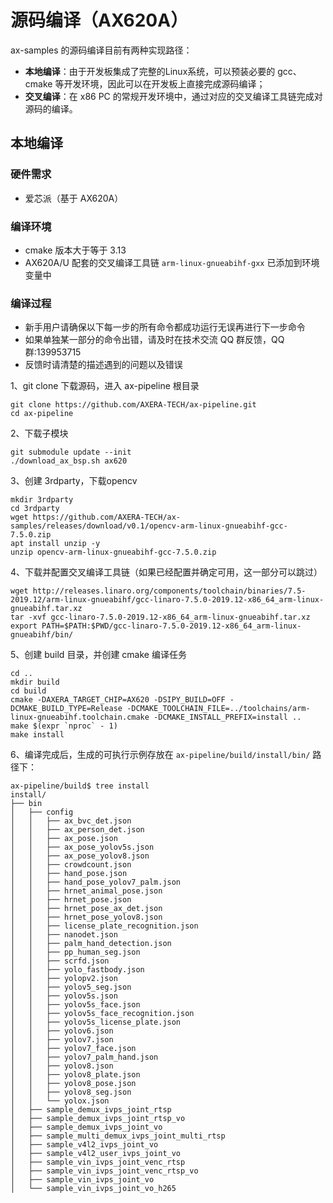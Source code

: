 # 源码编译（AX620A）

ax-samples 的源码编译目前有两种实现路径：

- **本地编译**：由于开发板集成了完整的Linux系统，可以预装必要的 gcc、cmake 等开发环境，因此可以在开发板上直接完成源码编译；
- **交叉编译**：在 x86 PC 的常规开发环境中，通过对应的交叉编译工具链完成对源码的编译。

## 本地编译

### 硬件需求

- 爱芯派（基于 AX620A）

### 编译环境

- cmake 版本大于等于 3.13
- AX620A/U 配套的交叉编译工具链 `arm-linux-gnueabihf-gxx` 已添加到环境变量中

### 编译过程

- 新手用户请确保以下每一步的所有命令都成功运行无误再进行下一步命令
- 如果单独某一部分的命令出错，请及时在技术交流 QQ 群反馈，QQ 群:139953715
- 反馈时请清楚的描述遇到的问题以及错误

1、git clone 下载源码，进入 ax-pipeline 根目录

```shell
git clone https://github.com/AXERA-TECH/ax-pipeline.git
cd ax-pipeline
```

2、下载子模块

```shell
git submodule update --init
./download_ax_bsp.sh ax620
```

3、创建 3rdparty，下载opencv

```shell
mkdir 3rdparty
cd 3rdparty
wget https://github.com/AXERA-TECH/ax-samples/releases/download/v0.1/opencv-arm-linux-gnueabihf-gcc-7.5.0.zip
apt install unzip -y
unzip opencv-arm-linux-gnueabihf-gcc-7.5.0.zip
```

4、下载并配置交叉编译工具链（如果已经配置并确定可用，这一部分可以跳过）

```shell
wget http://releases.linaro.org/components/toolchain/binaries/7.5-2019.12/arm-linux-gnueabihf/gcc-linaro-7.5.0-2019.12-x86_64_arm-linux-gnueabihf.tar.xz
tar -xvf gcc-linaro-7.5.0-2019.12-x86_64_arm-linux-gnueabihf.tar.xz
export PATH=$PATH:$PWD/gcc-linaro-7.5.0-2019.12-x86_64_arm-linux-gnueabihf/bin/
```

5、创建 build 目录，并创建 cmake 编译任务

```shell
cd ..
mkdir build
cd build
cmake -DAXERA_TARGET_CHIP=AX620 -DSIPY_BUILD=OFF -DCMAKE_BUILD_TYPE=Release -DCMAKE_TOOLCHAIN_FILE=../toolchains/arm-linux-gnueabihf.toolchain.cmake -DCMAKE_INSTALL_PREFIX=install ..
make $(expr `nproc` - 1)
make install
```

6、编译完成后，生成的可执行示例存放在 `ax-pipeline/build/install/bin/` 路径下：

```shell
ax-pipeline/build$ tree install
install/
├── bin
│   ├── config
│   │   ├── ax_bvc_det.json
│   │   ├── ax_person_det.json
│   │   ├── ax_pose.json
│   │   ├── ax_pose_yolov5s.json
│   │   ├── ax_pose_yolov8.json
│   │   ├── crowdcount.json
│   │   ├── hand_pose.json
│   │   ├── hand_pose_yolov7_palm.json
│   │   ├── hrnet_animal_pose.json
│   │   ├── hrnet_pose.json
│   │   ├── hrnet_pose_ax_det.json
│   │   ├── hrnet_pose_yolov8.json
│   │   ├── license_plate_recognition.json
│   │   ├── nanodet.json
│   │   ├── palm_hand_detection.json
│   │   ├── pp_human_seg.json
│   │   ├── scrfd.json
│   │   ├── yolo_fastbody.json
│   │   ├── yolopv2.json
│   │   ├── yolov5_seg.json
│   │   ├── yolov5s.json
│   │   ├── yolov5s_face.json
│   │   ├── yolov5s_face_recognition.json
│   │   ├── yolov5s_license_plate.json
│   │   ├── yolov6.json
│   │   ├── yolov7.json
│   │   ├── yolov7_face.json
│   │   ├── yolov7_palm_hand.json
│   │   ├── yolov8.json
│   │   ├── yolov8_plate.json
│   │   ├── yolov8_pose.json
│   │   ├── yolov8_seg.json
│   │   └── yolox.json
│   ├── sample_demux_ivps_joint_rtsp
│   ├── sample_demux_ivps_joint_rtsp_vo
│   ├── sample_demux_ivps_joint_vo
│   ├── sample_multi_demux_ivps_joint_multi_rtsp
│   ├── sample_v4l2_ivps_joint_vo
│   ├── sample_v4l2_user_ivps_joint_vo
│   ├── sample_vin_ivps_joint_venc_rtsp
│   ├── sample_vin_ivps_joint_venc_rtsp_vo
│   ├── sample_vin_ivps_joint_vo
│   └── sample_vin_ivps_joint_vo_h265
```
